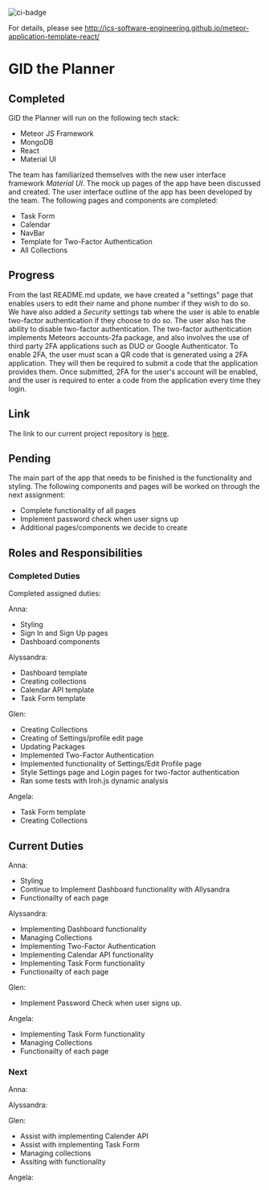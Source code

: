 ![ci-badge](https://github.com/ics-software-engineering/meteor-application-template-react/workflows/ci-meteor-application-template-react/badge.svg)

For details, please see http://ics-software-engineering.github.io/meteor-application-template-react/

# GID the Planner

## Completed
GID the Planner will run on the following tech stack:
- Meteor JS Framework
- MongoDB
- React
- Material UI

The team has familiarized themselves with the new user interface framework *Material UI*. The mock up pages of the app have been discussed and created. The user interface outline of the app has been developed by the team. The following pages and components are completed:
- Task Form
- Calendar
- NavBar
- Template for Two-Factor Authentication
- All Collections

## Progress

From the last README.md update, we have created a "settings" page that enables users to edit their name and phone number if they wish to do so. We have also added a *Security* settings tab where the user is able to enable two-factor authentication if they choose to do so. The user also has the ability to disable two-factor authentication. The two-factor authentication implements Meteors accounts-2fa package, and also involves the use of third party 2FA applications such as DUO or Google Authenticator. To enable 2FA, the user must scan a QR code that is generated using a 2FA application. They will then be required to submit a code that the application provides them. Once submitted, 2FA for the user's account will be enabled, and the user is required to enter a code from the application every time they login.

## Link

The link to our current project repository is [here](https://github.com/SafeG3Ar/gid-planner).

## Pending
The main part of the app that needs to be finished is the functionality and styling.
The following components and pages will be worked on through the next assignment:
- Complete functionality of all pages
- Implement password check when user signs up
- Additional pages/components we decide to create

## Roles and Responsibilities

### Completed Duties
Completed assigned duties:

Anna:
- Styling 
- Sign In and Sign Up pages
- Dashboard components

Alyssandra:
- Dashboard template
- Creating collections
- Calendar API template
- Task Form template

Glen:
- Creating Collections
- Creating of Settings/profile edit page
- Updating Packages
- Implemented Two-Factor Authentication
- Implemented functionality of Settings/Edit Profile page
- Style Settings page and Login pages for two-factor authentication 
- Ran some tests with Iroh.js dynamic analysis

Angela:
- Task Form template
- Creating Collections

## Current Duties

Anna:
- Styling 
- Continue to Implement Dashboard functionality with Allysandra
- Functionailty of each page

Alyssandra:
- Implementing Dashboard functionality
- Managing Collections
- Implementing Two-Factor Authentication
- Implementing Calendar API functionality
- Implementing Task Form functionality
- Functionailty of each page

Glen:
- Implement Password Check when user signs up.

Angela:
- Implementing Task Form functionality
- Managing Collections
- Functionailty of each page

### Next
Anna:

Alyssandra:

Glen:
- Assist with implementing Calender API 
- Assist with implementing Task Form
- Managing collections 
- Assiting with functionality

Angela:
